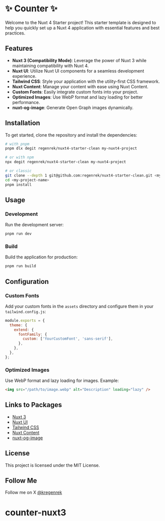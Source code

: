 # ✨ Counter ✨

Welcome to the Nuxt 4 Starter project! This starter template is designed to help you quickly set up a Nuxt 4 application with essential features and best practices.

## Features

- **Nuxt 3 (Compatibility Mode)**: Leverage the power of Nuxt 3 while maintaining compatibility with Nuxt 4.
- **Nuxt UI**: Utilize Nuxt UI components for a seamless development experience.
- **Tailwind CSS**: Style your application with the utility-first CSS framework.
- **Nuxt Content**: Manage your content with ease using Nuxt Content.
- **Custom Fonts**: Easily integrate custom fonts into your project.
- **Optimized Images**: Use WebP format and lazy loading for better performance.
- **nuxt-og-image**: Generate Open Graph images dynamically.

## Installation

To get started, clone the repository and install the dependencies:

```bash
# with pnpm
pnpm dlx degit regenrek/nuxt4-starter-clean my-nuxt4-project

# or with npm
npx degit regenrek/nuxt4-starter-clean my-nuxt4-project

# or classic
git clone --depth 1 git@github.com:regenrek/nuxt4-starter-clean.git <my-project-name>
cd <my-project-name>
pnpm install
```

## Usage

### Development

Run the development server:

```bash
pnpm run dev
```

### Build

Build the application for production:

```bash
pnpm run build
```

## Configuration

### Custom Fonts

Add your custom fonts in the `assets` directory and configure them in your `tailwind.config.js`:

```javascript:tailwind.config.js
module.exports = {
  theme: {
    extend: {
      fontFamily: {
        custom: ['YourCustomFont', 'sans-serif'],
      },
    },
  },
};
```

### Optimized Images

Use WebP format and lazy loading for images. Example:

```html
<img src="/path/to/image.webp" alt="Description" loading="lazy" />
```

## Links to Packages

- [Nuxt 3](https://nuxt.com/)
- [Nuxt UI](https://ui.nuxtjs.org/)
- [Tailwind CSS](https://tailwindcss.com/)
- [Nuxt Content](https://content.nuxtjs.org/)
- [nuxt-og-image](https://github.com/nuxt-community/nuxt-og-image)

## License

This project is licensed under the MIT License.

## Follow Me

Follow me on X [@kregenrek](https://x.com/kregenrek)

# counter-nuxt3
